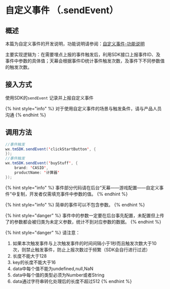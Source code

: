 # 自定义事件 （.sendEvent）

## 概述

本篇为自定义事件的开发说明，功能说明请参阅：[自定义事件-功能说明](../main-features/diy-event.md)

主要实现逻辑为：在需要埋点上报的事件触发后，利用SDK接口上报事件ID、及事件中参数的具体值；天幕会根据事件ID统计事件触发次数，及事件下不同参数值的触发次数。

## 接入方式

使用SDK的`sendEvent` 记录并上报自定义事件

{% hint style="info" %}
对于使用自定义事件的场景与触发条件，请与产品人员沟通
{% endhint %}

## **调用方法**

```java
//事件触发
wx.tmSDK.sendEvent('clickStartButton', {
});
//事件触发
wx.tmSDK.sendEvent('buyStuff', { 
    brand: 'CASIO',
    productName: '计算器'
});
```

{% hint style="info" %}
事件部分代码请在后台“天幕——游戏配置——自定义事件”中复制，开发者仅需填充事件中参数的值。
{% endhint %}

{% hint style="info" %}
简单的事件可以不包含参数。
{% endhint %}

{% hint style="danger" %}
事件中的参数一定要在后台事先配置，未配置但上传了的参数都会被归类为未定义参数，统计不到对应参数的数据。
{% endhint %}

{% hint style="danger" %}
请注意：

1. 如果本次触发事件与上次触发事件的时间间隔小于1秒而且触发次数大于10次，则禁止触发事件，防止上报次数过于频繁（SDK会自行进行过滤）
2. 长度不能大于128
3. key的长度不能大于16
4. data中每个值不能为undefined,null,NaN
5. data中每个值的类型必须为Number或者String
6. data通过字符串转化处理后的长度不超过512
{% endhint %}


